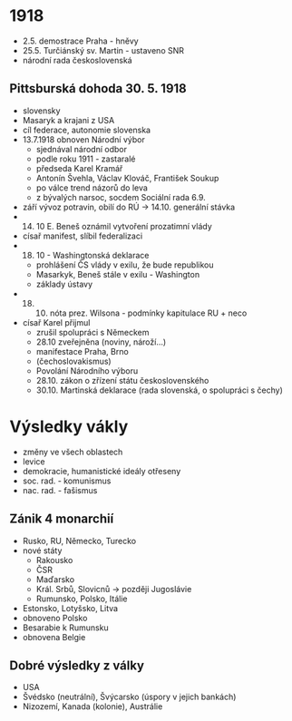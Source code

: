 # 1918
- 2.5. demostrace Praha - hněvy
- 25.5. Turčiánský sv. Martin - ustaveno SNR
- národní rada československá

## Pittsburská dohoda 30. 5. 1918
- slovensky
- Masaryk a krajani z USA
- cíl federace, autonomie slovenska
- 13.7.1918 obnoven Národní výbor
    - sjednával národní odbor
    - podle roku 1911 - zastaralé
    - předseda Karel Kramář
    - Antonín Švehla, Václav Klováč, František Soukup
    - po válce trend názorů do leva
    - z bývalých narsoc, socdem Sociální rada 6.9.
- září vývoz potravin, obilí do RÚ
-> 14.10. generální stávka
- 14. 10 E. Beneš oznámil vytvoření prozatimní vlády
- císař manifest, slíbil federalizaci
- 18. 10 - Washingtonská deklarace
    - prohlášení ČS vlády v exilu, že bude republikou
    - Masarkyk, Beneš stále v exilu - Washington
    - základy ústavy
- 18. 10. nóta prez. Wilsona - podmínky kapitulace RU + neco
- císař Karel přijmul
    - zrušil spolupráci s Německem
    - 28.10 zveřejněna (noviny, nároží...)
    - manifestace Praha, Brno
    - (čechoslovakismus)
    - Povolání Národního výboru
    - 28.10. zákon o zřízení státu československého
    - 30.10. Martinská deklarace (rada slovenská, o spolupráci s čechy)
# Výsledky vákly
- změny ve všech oblastech
- levice
- demokracie, humanistické ideály otřeseny
- soc. rad. - komunismus
- nac. rad. - fašismus

## Zánik 4 monarchií
- Rusko, RU, Německo, Turecko
- nové státy
    - Rakousko
    - ČSR
    - Maďarsko
    - Král. Srbů, Slovicnů -> později Jugoslávie
    - Rumunsko, Polsko, Itálie
- Estonsko, Lotyšsko, Litva
- obnoveno Polsko
- Besarabie k Rumunsku
- obnovena Belgie

## Dobré výsledky z války
- USA
- Švédsko (neutrální), Švýcarsko (úspory v jejich bankách)
- Nizozemí, Kanada (kolonie), Austrálie







